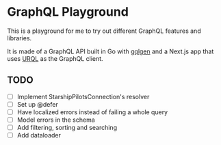 # GraphQL Playground

This is a playground for me to try out different GraphQL features and libraries.

It is made of a GraphQL API built in Go with [gqlgen](https://gqlgen.com/) and
a Next.js app that uses [URQL](https://formidable.com/open-source/urql/) as the
GraphQL client.

## TODO

- [ ] Implement StarshipPilotsConnection's resolver
- [ ] Set up @defer
- [ ] Have localized errors instead of failing a whole query
- [ ] Model errors in the schema
- [ ] Add filtering, sorting and searching
- [ ] Add dataloader
